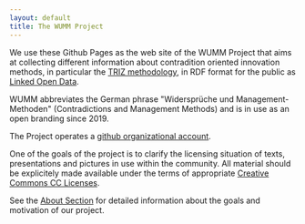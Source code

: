 ```yaml
---
layout: default
title: The WUMM Project
---
```


We use these Github Pages as the web site of the WUMM Project that aims at
collecting different information about contradition oriented innovation
methods, in particular the
[TRIZ methodology](https://en.wikipedia.org/wiki/TRIZ), in RDF format for the
public as [Linked Open Data](http://lod-cloud.net/).

WUMM abbreviates the German phrase "Widersprüche und Management-Methoden"
(Contradictions and Management Methods) and is in use as an open branding
since 2019.

The Project operates a
[github organizational account](https://github.com/wumm-project).

One of the goals of the project is to clarify the licensing situation of
texts, presentations and pictures in use within the community. All material
should be explicitely made available under the terms of appropriate [Creative
Commons CC Licenses](http://creativecommons.org).

See the [About Section](About) for detailed information about the goals and
motivation of our project.
